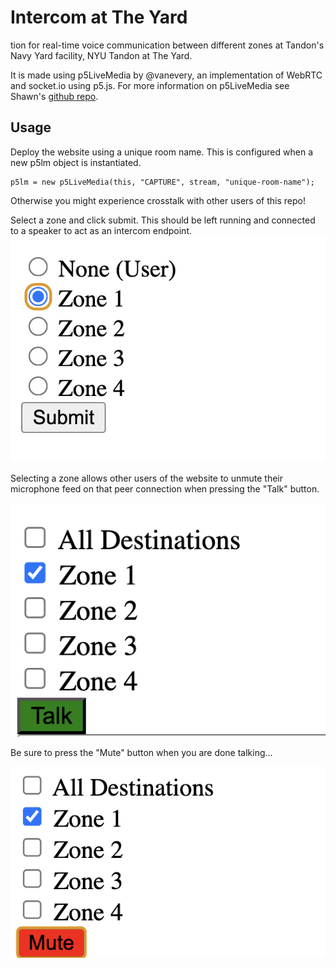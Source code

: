 # Intercom at The Yard
tion for real-time voice communication between different zones at Tandon's Navy Yard facility, NYU Tandon at The Yard. 

It is made using p5LiveMedia by @vanevery, an implementation of WebRTC and socket.io using p5.js. For more information on p5LiveMedia see Shawn's [github repo](https://github.com/vanevery/p5LiveMedia).

## Usage
Deploy the website using a unique room name. This is configured when a new p5lm object is instantiated.

```
p5lm = new p5LiveMedia(this, "CAPTURE", stream, "unique-room-name");
```
Otherwise you might experience crosstalk with other users of this repo!

Select a zone and click submit. This should be left running and connected to a speaker to act as an intercom endpoint. 
![image](documentation/zoneselect.png)

Selecting a zone allows other users of the website to unmute their microphone feed on that peer connection when pressing the "Talk" button. 

![talking_img](documentation/talking.png)

Be sure to press the "Mute" button when you are done talking...

![muting](documentation/mute.png)
